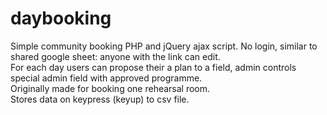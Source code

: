 # daybooking
Simple community booking PHP and jQuery ajax script.
No login, similar to shared google sheet: anyone with the link can edit.  
For each day users can propose their a plan to a field, admin controls special admin field with approved programme.  
Originally made for booking one rehearsal room.  
Stores data on keypress (keyup) to csv file.  
